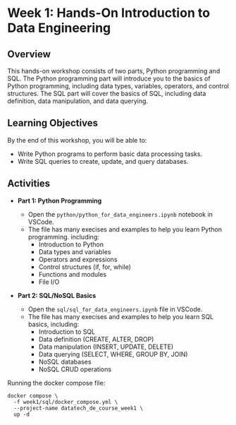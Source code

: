 # Week 1: Hands-On Introduction to Data Engineering

## Overview
This hands-on workshop consists of two parts, Python programming and SQL. The Python programming part will introduce you to the basics of Python programming, including data types, variables, operators, and control structures. The SQL part will cover the basics of SQL, including data definition, data manipulation, and data querying.

## Learning Objectives
By the end of this workshop, you will be able to:
- Write Python programs to perform basic data processing tasks.
- Write SQL queries to create, update, and query databases.

## Activities
- **Part 1: Python Programming**
  - Open the `python/python_for_data_engineers.ipynb` notebook in VSCode.
  - The file has many execises and examples to help you learn Python programming. including:
    - Introduction to Python
    - Data types and variables
    - Operators and expressions
    - Control structures (if, for, while)
    - Functions and modules
    - File I/O

- **Part 2: SQL/NoSQL Basics**
  - Open the `sql/sql_for_data_engineers.ipynb` file in VSCode.
  - The file has many execises and examples to help you learn SQL basics, including:
    - Introduction to SQL
    - Data definition (CREATE, ALTER, DROP)
    - Data manipulation (INSERT, UPDATE, DELETE)
    - Data querying (SELECT, WHERE, GROUP BY, JOIN)
    - NoSQL databases
    - NoSQL CRUD operations

Running the docker compose file:
```
docker compose \
  -f week1/sql/docker_compose.yml \
  --project-name datatech_de_course_week1 \
  up -d
```